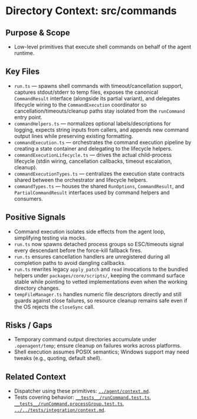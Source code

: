# Directory Context: src/commands

## Purpose & Scope

- Low-level primitives that execute shell commands on behalf of the agent runtime.

## Key Files

- `run.ts` — spawns shell commands with timeout/cancellation support, captures stdout/stderr to temp files, exposes the canonical `CommandResult` interface (alongside its partial variant), and delegates lifecycle wiring to the `CommandExecution` coordinator so cancellation/timeouts/cleanup paths stay isolated from the `runCommand` entry point.
- `commandHelpers.ts` — normalizes optional labels/descriptions for logging, expects string inputs from callers, and appends new command output lines while preserving existing formatting.
- `commandExecution.ts` — orchestrates the command execution pipeline by creating a state container and delegating to the lifecycle helpers.
- `commandExecutionLifecycle.ts` — drives the actual child-process lifecycle (stdin wiring, cancellation callbacks, timeout escalation, cleanup).
- `commandExecutionTypes.ts` — centralizes the execution state contracts shared between the orchestrator and lifecycle helpers.
- `commandTypes.ts` — houses the shared `RunOptions`, `CommandResult`, and `PartialCommandResult` interfaces used by command helpers and consumers.

## Positive Signals

- Command execution isolates side effects from the agent loop, simplifying testing via mocks.
- `run.ts` now spawns detached process groups so ESC/timeouts signal every descendant before the force-kill fallback fires.
- `run.ts` ensures cancellation handlers are unregistered during all completion paths to avoid dangling callbacks.
- `run.ts` rewrites legacy `apply_patch` and `read` invocations to the bundled helpers under `packages/core/scripts/`, keeping the
  command surface stable while pointing to vetted implementations even when the working directory changes.
- `tempFileManager.ts` handles numeric file descriptors directly and still guards against close failures, so resource cleanup
  remains safe even if the OS rejects the `closeSync` call.

## Risks / Gaps

- Temporary command output directories accumulate under `.openagent/temp`; ensure cleanup on failures works across platforms.
- Shell execution assumes POSIX semantics; Windows support may need tweaks (e.g., quoting, default shell).

## Related Context

- Dispatcher using these primitives: [`../agent/context.md`](../agent/context.md).
- Tests covering behavior: [`__tests__/runCommand.test.ts`](__tests__/runCommand.test.ts), [`__tests__/runCommand.processGroup.test.ts`](__tests__/runCommand.processGroup.test.ts), [`../../tests/integration/context.md`](../../tests/integration/context.md).
